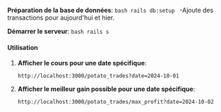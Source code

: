 

**Préparation de la base de données**:
     ```bash
     rails db:setup
     ```
     -Ajoute des transactions pour aujourd'hui et hier.

**Démarrer le serveur**:
     ```bash
     rails s
     ```

#### Utilisation

1. **Afficher le cours pour une date spécifique**:
     ```
     http://localhost:3000/potato_trades?date=2024-10-01
     ```

2. **Afficher le meilleur gain possible pour une date spécifique**:
     ```
     http://localhost:3000/potato_trades/max_profit?date=2024-10-02
     ```



